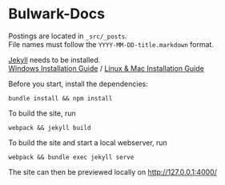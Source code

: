 # Bulwark-Docs

Postings are located in `_src/_posts`.  
File names must follow the `YYYY-MM-DD-title.markdown` format.

[Jekyll](https://jekyllrb.com) needs to be installed.  
  [Windows Installation Guide](https://jekyllrb.com/docs/windows/) / [Linux & Mac Installation Guide](https://jekyllrb.com/docs/installation/)

Before you start, install the dependencies:
```
bundle install && npm install
```

To build the site, run
```
webpack && jekyll build
```

To build the site and start a local webserver, run
```
webpack && bundle exec jekyll serve
```

The site can then be previewed locally on http://127.0.0.1:4000/
